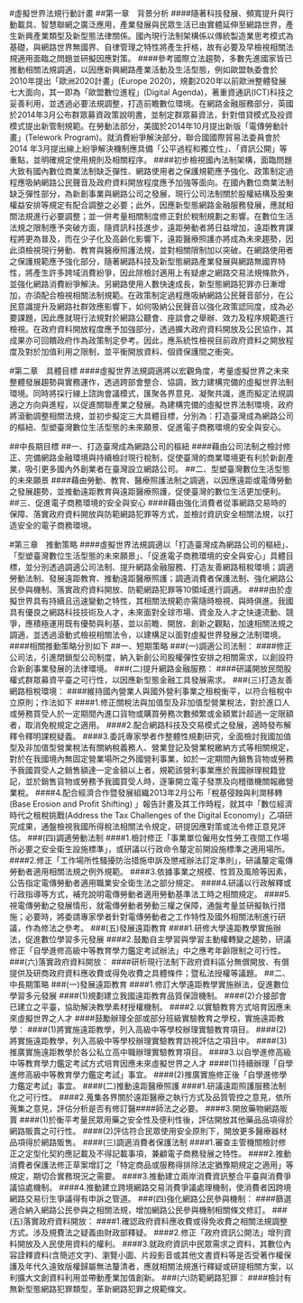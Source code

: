 #虛擬世界法規行動計畫
##第一章　背景分析
####隨著科技發展、頻寬提升與行動載具、智慧聯網之廣泛應用，產業發展與民眾生活已由實體延伸至網路世界，產生新興產業類型及新型態法律關係。國內現行法制架構係以傳統製造業思考模式為基礎，與網路世界無國界、自律管理之特性將產生扞格，故有必要及早檢視相關法規適用面臨之問題並研擬因應對策。
####參考國際立法趨勢，多數先進國家皆已推動相關法規調適，以因應新興網路產業活動及生活型態，例如歐盟執委會於2010年提出「歐洲2020計畫」(Europe 2020)，規劃2020年以前歐洲整體發展七大面向，其一即為「歐盟數位進程」(Digital Agenda)，著重資通訊(ICT)科技之妥善利用，並透過必要法規調整，打造前瞻數位環境。在網路金融服務部分，英國於2014年3月公布群眾募資政策說明書，並制定群眾募資法，針對借貸模式及投資模式提出新管制規範。在勞動法部分，美國於2014年10月提出新版「電傳勞動計畫」(Telework Program)。就消費紛爭解決部分，聯合國國際貿易法委員會於2014 年3月提出線上紛爭解決機制應具備「公平過程和獨立性」、「資訊公開」等重點，並明確規定使用規則及相關程序。
####初步檢視國內法制架構，面臨問題大致有國內數位商業法制缺乏彈性、網路使用者之保護規範應予強化、政策制定過程應吸納網路公民聲音及政府資料開放程度應予加強等面向。在國內數位商業法制缺乏彈性部分，為新創事業與網路公司之發展，現行公司法制關於股權結構及股東權益安排等規定有配合調整之必要；此外，因應新型態網路金融服務發展，應就相關法規進行必要調整；並一併考量相關制度修正對於稅制規劃之影響。在數位生活法規之限制應予突破方面，隨資訊科技進步，遠距勞動者將日益增加，遠距教育課程將更為普及，而在少子化及高齡化影響下，遠距醫療照護亦將成為未來趨勢，因此須檢視現行勞動、教育與醫療照護法規，並對相關限制加以突破。在網路使用者之保護規範應予強化部分，隨著網路科技及新型態網路產業發展與網路無國界特性，將產生許多跨域消費紛爭，因此除檢討適用上有疑慮之網路交易法規條款外，並強化網路消費紛爭解決。另網路使用人數快速成長，新型態網路犯罪亦日漸增加，亦須配合檢視相關法制規範。在政策制定過程應吸納網路公民聲音部分，在公民意識提升及網路社群效應影響下，如何吸納公民聲音以強化政策認同度，成為必要課題，因此應就現行法規對於網路公聽會、座談會之舉辦、效力及程序規範進行檢視。在政府資料開放程度應予加強部分，透過擴大政府資料開放及公民協作，其成果亦可回饋政府作為政策制定參考。因此，應系統性檢視目前政府資料之開放程度及對於加值利用之限制，並平衡開放資料、個資保護間之衝突。

#第二章　具體目標
####虛擬世界法規調適將以宏觀角度，考量虛擬世界之未來整體發展趨勢與實務運作，透過跨部會整合、協調，致力建構完備的虛擬世界法制環境。同時將採行線上諮詢會議模式，匯聚各界意見、凝聚共識，進而擬定法規調適之方向與進程，以促進關聯產業之發展。為建構完備的虛擬世界法制環境，政府將滾動調整相關法規，並初步擬定三大具體目標，分別為：打造臺灣成為網路公司的樞紐、型塑臺灣數位生活型態的未來願景、促進電子商務環境的安全與安心。

##中長期目標
##一、打造臺灣成為網路公司的樞紐
####藉由公司法制之檢討修正、完備網路金融環境與持續檢討現行稅制，促使臺灣的商業環境更有利於新創產業，吸引更多國內外創業者在臺灣設立網路公司。
##二、型塑臺灣數位生活型態的未來願景
####藉由勞動、教育、醫療照護法制之調適，以因應遠距或電傳勞動之發展趨勢，並推動遠距教育與遠距醫療照護，促使臺灣的數位生活更加便利。
##三、促進電子商務環境的安全與安心
####藉由強化消費者從事網路交易時的保障、落實政府資料開放與防範網路犯罪等方式，並檢討資訊安全相關法規，以打造安全的電子商務環境。

#第三章　推動策略
####虛擬世界法規調適以「打造臺灣成為網路公司的樞紐」、「型塑臺灣數位生活型態的未來願景」、「促進電子商務環境的安全與安心」具體目標，並分別透過調適公司法制、提升網路金融服務、打造友善網路租稅環境；調適勞動法制、發展遠距教育、推動遠距醫療照護；調適消費者保護法制、強化網路公民參與機制、落實政府資料開放、防範網路犯罪等10領域進行調適。
####由於虛擬世界具有持續且迅速變動之特性，其相關法規範亦需隨時檢視、與時俱進。我國具有優良之網路科技技術及人才，未來面對全球市場、資金及人才之快速流動、競爭，應積極運用既有優勢與利基，並以前瞻、開放、創新之觀點，加速相關法規之調適，並透過滾動式檢視相關法令，以建構足以面對虛擬世界發展之法制環境。
####相關推動策略分別如下
##一、短期策略
###(一)調適公司法制：
####修正公司法，引進閉鎖型公司制度，納入新創公司股權彈性安排之相關需求，以創設符合新創事業發展的法律環境。
###(二)提升網路金融服務：
####研議開放民間股權式群眾募資平臺之可行性，以因應新型態金融工具發展需求。
###(三)打造友善網路租稅環境：
####維持國內營業人與國外營利事業之租稅衡平，以符合租稅中立原則；作法如下
####1.修正關稅法與加值型及非加值型營業稅法，對於進口人或勞務買受人於一定期間內進口貨物或購買勞務次數頻繁或金額累計超過一定限額者，取消免稅規定之適用。
####2.配合網路科技及交易模式之發展，適時發布解釋令釋明課稅疑義。
####3.委託專家學者作整體性規劃研究，全面檢討我國加值型及非加值型營業稅法有關納稅義務人、營業登記及營業稅繳納方式等相關規定，對於在我國境內無固定營業場所之外國營利事業，如於一定期間內銷售貨物或勞務予我國買受人之銷售額達一定金額以上者，規範該營利事業應於我國辦理稅籍登記，並於銷售貨物或勞務予我國買受人時，逐筆開立電子發票及向稽徵機關報繳營業稅。
####4.配合經濟合作暨發展組織2013年2月公布「稅基侵蝕與利潤移轉 (Base Erosion and Profit Shifting) 」報告計畫及其工作時程，就其中「數位經濟時代之租稅挑戰(Address the Tax Challenges of the Digital Economy)」乙項研究成果，通盤檢視我國所得稅法相關法令規定，研提因應對策或法令修正意見評估。
###(四)調適勞動法制
####1.檢討修正「事業單位僱用女性勞工夜間工作場所必要之安全衛生設施標準」，或研議以行政命令釐定前開設施標準之適用場所。
####2.修正「工作場所性騷擾防治措施申訴及懲戒辦法訂定準則」，研議釐定電傳勞動者適用相關法規之例外規範。
####3.依據事業之規模、性質及風險等因素，公告指定電傳勞動者適用職業安全衛生法之部分規定。
####4.研議以行政解釋或行政指導等方式，補充說明電傳勞動者適用勞動基準法工時之相關規定。
####5.視電傳勞動之發展情形，就電傳勞動者勞動三權之保障，通盤考量並研擬執行措施；必要時，將委請專家學者針對電傳勞動者之工作特性及國外相關法制進行研議，作為修法之參考。
###(五)發展遠距教育
####1.研修大學遠距教學實施辦法，促進數位學習多元發展
####2.鼓勵自主學習與學習主動權轉變之趨勢，研議修正「自學進修高級中等教育學力鑑定考試辦法」中之應考年齡限制之可行性。
###(六)落實政府資料開放：
####研析現行法制下政府資料區分無償開放、有償提供及研商政府資料應收費或得免收費之具體條件；暨私法授權等議題。
##二、中長期策略
###(一)發展遠距教育
####1.修訂大學遠距教學實施辦法，促進數位學習多元發展
####(1)規劃建立我國遠距教育品質保證機制。
####(2)介接部會已建立之平臺，協助解決教學素材授權機制。
####2.以實驗教育方式培育因應未來虛擬世界之人才
####鼓勵辦理全部或部分班級實驗教育之學校，實施遠距教學：
####(1)將實施遠距教學，列入高級中等學校辦理實驗教育項目。
####(2)將實施遠距教學，列入高級中等學校辦理實驗教育訪視評估之項目中。
####(3)推廣實施遠距教學於各公私立高中職辦理實驗教育項目。
####3.以自學進修高級中等教育學力鑑定考試方式培育因應未來虛擬世界之人才
####(1)持續辦理「自學進修高級中等教育學力鑑定考試」事宜。
####(2)推廣實施修正後「自學進修學力鑑定考試」事宜。
####(二)推動遠距醫療照護
####1.研議遠距照護服務法制化之可行性。
####2.蒐集各界關於遠距醫療之執行方式及品質管控之意見，依所蒐集之意見，評估分析是否有修訂醫####師法之必要。
####3.開放藥物網路販賣
####(1)於衡平考量民眾用藥之安全性及便利性後，評估開放其他藥品品項得於網路販賣之可行性。
####(2)評估符合民眾使用安全原則下，開放更多醫療器材品項得於網路販售。
####(三)調適消費者保護法制
####1.審查主管機關檢討修正之定型化契約應記載及不得記載事項，兼顧電子商務發展之特性。
####2.推動消費者保護法修正草案增訂之「特定商品或服務得排除法定猶豫期規定之適用」等規定，期切合實務現況之需要。
####3.推動建立兩岸消費資訊整合平臺與消費爭議協處機制。
####4.推動建立跨境網路交易消費爭議處理機制，使消費者因跨境網路交易衍生爭議得有申訴之管道。
###(四)強化網路公民參與機制：
####篩選適合納入網路公民參與之相關法規，增加網路公民參與機制相關條文修訂。
###(五)落實政府資料開放：
####1.確認政府資料應收費或得免收費之相關法規調整方式。涉及規費法之疑義由財政部釋疑。
####2.修正「政府資訊公開法」增列資料開放及人民使用資料的權利。
####3.就政府資訊中民眾需求之資料，其數位內容詮釋資料(含簡述文字)、瀏覽小圖、片段影音或其他文書資料等是否受著作權保護及年代久遠致版權歸屬無法釐清者，應就相關法規進行釋疑或研提相關方案，以利擴大文創資料利用並帶動產業加值創新。
###(六)防範網路犯罪：
####檢討有無新型態網路犯罪類型，革新網路犯罪之規範條文。